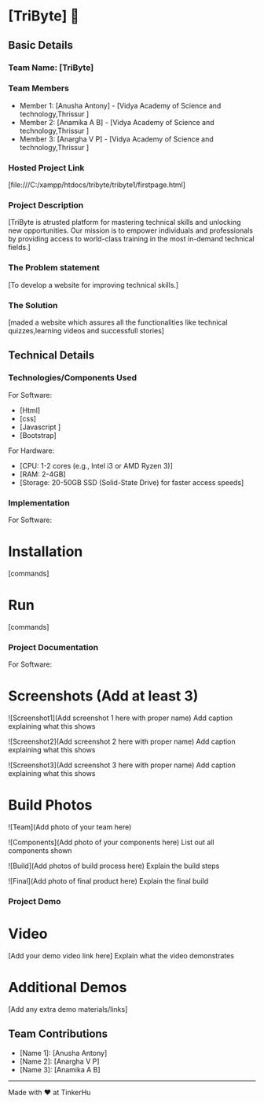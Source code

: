 # [TriByte] 🎯


## Basic Details
### Team Name: [TriByte]


### Team Members
- Member 1: [Anusha Antony] - [Vidya Academy of Science and technology,Thrissur ]
- Member 2: [Anamika A B] - [Vidya Academy of Science and technology,Thrissur ]
- Member 3: [Anargha V P] - [Vidya Academy of Science and technology,Thrissur ]

### Hosted Project Link
[file:///C:/xampp/htdocs/tribyte/tribyte1/firstpage.html]

### Project Description
[TriByte is atrusted platform for mastering technical skills and unlocking new opportunities. Our mission is to empower individuals and professionals by providing access to world-class training in the most in-demand technical fields.]

### The Problem statement
[To develop a website for improving technical skills.]

### The Solution
[maded a website which assures all the functionalities like technical quizzes,learning videos and successfull stories]

## Technical Details
### Technologies/Components Used
For Software:
- [Html]
- [css]
- [Javascript ]
- [Bootstrap]


For Hardware:
- [CPU: 1-2 cores (e.g., Intel i3 or AMD Ryzen 3)]
- [RAM: 2-4GB]
- [Storage: 20-50GB SSD (Solid-State Drive) for faster access speeds]

### Implementation
For Software:
# Installation
[commands]

# Run
[commands]

### Project Documentation
For Software:

# Screenshots (Add at least 3)
![Screenshot1](Add screenshot 1 here with proper name)
Add caption explaining what this shows

![Screenshot2](Add screenshot 2 here with proper name)
Add caption explaining what this shows

![Screenshot3](Add screenshot 3 here with proper name)
Add caption explaining what this shows


# Build Photos
![Team](Add photo of your team here)


![Components](Add photo of your components here)
List out all components shown

![Build](Add photos of build process here)
Explain the build steps

![Final](Add photo of final product here)
Explain the final build

### Project Demo
# Video
[Add your demo video link here]
Explain what the video demonstrates

# Additional Demos
[Add any extra demo materials/links]

## Team Contributions
- [Name 1]: [Anusha Antony]
- [Name 2]: [Anargha V P]
- [Name 3]: [Anamika A B]

---
Made with ❤️ at TinkerHu
